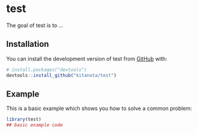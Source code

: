 
# test

<!-- badges: start -->
<!-- badges: end -->

The goal of test is to ...

## Installation

You can install the development version of test from [GitHub](https://github.com/) with:

``` r
# install.packages("devtools")
devtools::install_github("kitanota/test")
```

## Example

This is a basic example which shows you how to solve a common problem:

``` r
library(test)
## basic example code
```

